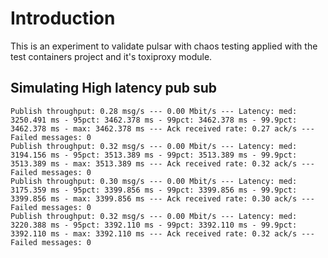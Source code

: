 # Introduction

This is an experiment to validate pulsar with chaos testing applied with the test containers project and it's toxiproxy module.

## Simulating High latency pub sub
```
Publish throughput: 0.28 msg/s --- 0.00 Mbit/s --- Latency: med: 3250.491 ms - 95pct: 3462.378 ms - 99pct: 3462.378 ms - 99.9pct: 3462.378 ms - max: 3462.378 ms --- Ack received rate: 0.27 ack/s --- Failed messages: 0
Publish throughput: 0.32 msg/s --- 0.00 Mbit/s --- Latency: med: 3194.156 ms - 95pct: 3513.389 ms - 99pct: 3513.389 ms - 99.9pct: 3513.389 ms - max: 3513.389 ms --- Ack received rate: 0.32 ack/s --- Failed messages: 0
Publish throughput: 0.30 msg/s --- 0.00 Mbit/s --- Latency: med: 3175.359 ms - 95pct: 3399.856 ms - 99pct: 3399.856 ms - 99.9pct: 3399.856 ms - max: 3399.856 ms --- Ack received rate: 0.30 ack/s --- Failed messages: 0
Publish throughput: 0.32 msg/s --- 0.00 Mbit/s --- Latency: med: 3220.388 ms - 95pct: 3392.110 ms - 99pct: 3392.110 ms - 99.9pct: 3392.110 ms - max: 3392.110 ms --- Ack received rate: 0.32 ack/s --- Failed messages: 0
```
